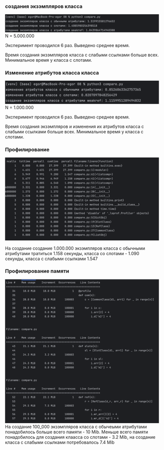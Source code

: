 
### создания экзэмпляров класса
![](create.png)
N = 5.000.000

Эксперимент проводился 6 раз. Выведено среднее время.

Время создания экзэмпляров класса с слабыми ссылками
больше всех. Минимальное время у класса с слотами.


### Изменение атрибутов класса класса
![](change_attr.png)
N = 1.000.000

Эксперимент проводился 6 раз. Выведено среднее время.

Время создания экзэмпляров и изменения их атрибутов класса с слабыми ссылками
больше всех. Минимальное время у класса с слотами.


### Профилирование
![](profile_c.png)

На создание создание 1.000.000 экзэмпляров класса с обычными атрибутами
тратиться 1.158 секунды, класса со слотами - 1.090 секунды, класса с слабыми ссылками 1.547


### Профилирование памяти
![](memory_profile.png)
На создание 100_000 экзэмпляров класса с обычеыми
атрибутами понадобилось больше всего памяти - 10 Mib.
Меньше всего памяти понадобилось для создания клаасса 
со слотами - 3.2 Mib, на создание класса с слабыми ссылками
потребовалось 7.4 Mib
